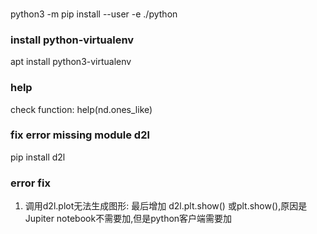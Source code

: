 ###
python3 -m pip install --user -e ./python
### install python-virtualenv
apt install python3-virtualenv

### help
check function: help(nd.ones_like)
### fix error missing module d2l
pip install d2l


### error fix
1. 调用d2l.plot无法生成图形: 最后增加 d2l.plt.show() 或plt.show(),原因是Jupiter notebook不需要加,但是python客户端需要加
